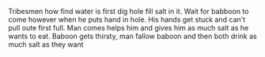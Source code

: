 Tribesmen how find water is first dig hole fill salt in it. Wait for babboon to come however when he puts hand in hole. His hands get stuck and can't pull oute first full. Man comes helps him and gives him as much salt as he wants to eat.
Baboon gets thirsty, man fallow baboon and then both drink as much salt as they want

